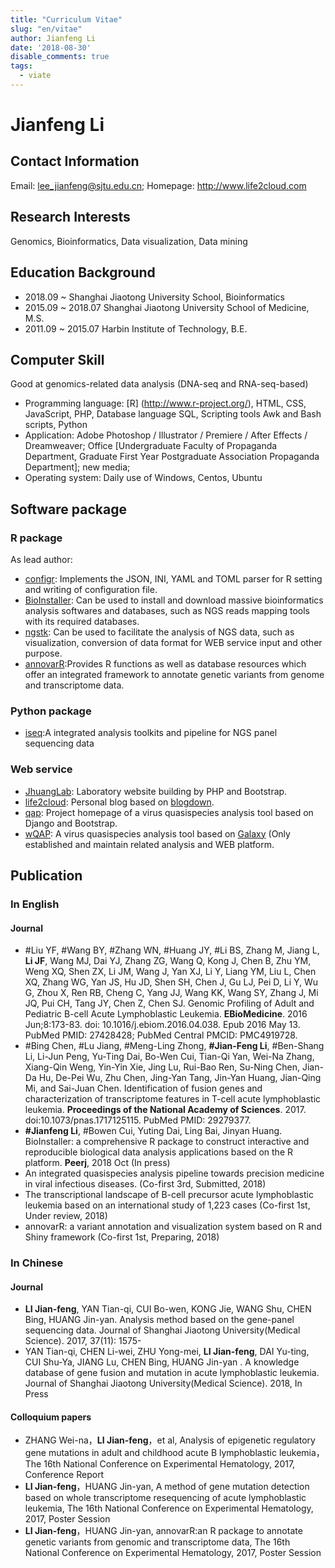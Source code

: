 ```yaml
---
title: "Curriculum Vitae"
slug: "en/vitae"
author: Jianfeng Li
date: '2018-08-30'
disable_comments: true
tags:
  - viate
---
```


# Jianfeng Li

## Contact Information

Email: lee_jianfeng@sjtu.edu.cn; Homepage: <http://www.life2cloud.com>

## Research Interests

Genomics, Bioinformatics, Data visualization, Data mining

## Education Background

- 2018.09 ~ Shanghai Jiaotong University School, Bioinformatics 
- 2015.09 ~ 2018.07 Shanghai Jiaotong University School of Medicine, M.S.
- 2011.09 ~ 2015.07 Harbin Institute of Technology, B.E.

## Computer Skill

Good at genomics-related data analysis (DNA-seq and RNA-seq-based)

- Programming language: [R] (http://www.r-project.org/), HTML, CSS, JavaScript, PHP, Database language SQL, Scripting tools Awk and Bash scripts, Python
- Application: Adobe Photoshop / Illustrator / Premiere / After Effects / Dreamweaver; Office [Undergraduate Faculty of Propaganda Department, Graduate First Year Postgraduate Association Propaganda Department]; new media;
- Operating system: Daily use of Windows, Centos, Ubuntu

## Software package

### R package

As lead author:

- [configr](https://github.com/Miachol/configr): Implements the JSON, INI, YAML and TOML parser for R setting and writing of configuration file.
- [BioInstaller](https://github.com/JhuangLab/BioInstaller): Can be used to install and download massive bioinformatics analysis softwares and databases, such as NGS reads mapping tools with its required databases.
- [ngstk](https://github.com/JhuangLab/ngstk): Can be used to facilitate the analysis of NGS data, such as visualization, conversion of data format for WEB service input and other purpose.
- [annovarR](https://github.com/JhuangLab/annovarR):Provides R functions as well as database resources which offer an integrated framework to annotate genetic variants from genome and transcriptome data.

### Python package

- [iseq](https://github.com/JhuangLab/iseq):A integrated analysis toolkits and pipeline for NGS panel sequencing data

### Web service

- [JhuangLab](http://bioinfo.rjh.com.cn/labs/jhuang/index.php): Laboratory website building by PHP and Bootstrap.
- [life2cloud](https://life2cloud.com/): Personal blog based on [blogdown](https://github.com/rstudio/blogdown).
- [qap](http://bioinfo.rjh.com.cn/labs/jhuang/tools/qap/): Project homepage of a virus quasispecies analysis tool based on Django and Bootstrap.
- [wQAP](http://bioinfo.rjh.com.cn/labs/jhuang/tools/qap/wqap): A virus quasispecies analysis tool based on [Galaxy](http://www.usegalaxy.org/) (Only established and maintain related analysis and WEB platform.

## Publication

### In English

#### Journal

- #Liu YF, #Wang BY, #Zhang WN, #Huang JY, #Li BS, Zhang M, Jiang L, **Li JF**, Wang MJ, Dai YJ, Zhang ZG, Wang Q, Kong J, Chen B, Zhu YM, Weng XQ, Shen ZX, Li JM, Wang J, Yan XJ, Li Y, Liang YM, Liu L, Chen XQ, Zhang WG, Yan JS, Hu JD, Shen SH, Chen J, Gu LJ, Pei D, Li Y, Wu G, Zhou X, Ren RB, Cheng C, Yang JJ, Wang KK, Wang SY, Zhang J, Mi JQ, Pui CH, Tang JY, Chen Z, Chen SJ. Genomic Profiling of Adult and Pediatric B-cell Acute Lymphoblastic Leukemia. **EBioMedicine**. 2016 Jun;8:173-83. doi: 10.1016/j.ebiom.2016.04.038. Epub 2016 May 13. PubMed PMID: 27428428; PubMed Central PMCID: PMC4919728.
- #Bing Chen, #Lu Jiang, #Meng-Ling Zhong, **#Jian-Feng Li**, #Ben-Shang Li, Li-Jun Peng, Yu-Ting Dai, Bo-Wen Cui, Tian-Qi Yan, Wei-Na Zhang, Xiang-Qin Weng, Yin-Yin Xie, Jing Lu, Rui-Bao Ren, Su-Ning Chen, Jian-Da Hu, De-Pei Wu, Zhu Chen, Jing-Yan Tang, Jin-Yan Huang, Jian-Qing Mi, and Sai-Juan Chen. Identification of fusion genes and characterization of transcriptome features in T-cell acute lymphoblastic leukemia. **Proceedings of the National Academy of Sciences**. 2017. doi:10.1073/pnas.1717125115. PubMed PMID: 29279377.
- **#Jianfeng Li**, #Bowen Cui, Yuting Dai, Ling Bai, Jinyan Huang. BioInstaller: a comprehensive R package to construct interactive and reproducible biological data analysis applications based on the R platform. **Peerj**, 2018 Oct (In press)
- An integrated quasispecies analysis pipeline towards precision medicine in viral infectious diseases. (Co-first 3rd, Submitted, 2018)
- The transcriptional landscape of B-cell precursor acute lymphoblastic leukemia based on an international study of 1,223 cases (Co-first 1st, Under review, 2018)
- annovarR: a variant annotation and visualization system based on R and Shiny framework (Co-first 1st, Preparing, 2018)

### In Chinese

#### Journal

- **LI Jian-feng**, YAN Tian-qi, CUI Bo-wen, KONG Jie, WANG Shu, CHEN Bing, HUANG Jin-yan. Analysis method based on the gene-panel sequencing data. Journal of Shanghai Jiaotong University(Medical Science). 2017, 37(11): 1575-
- YAN Tian-qi, CHEN Li-wei, ZHU Yong-mei, **LI Jian-feng**, DAI Yu-ting, CUI Shu-Ya, 
JIANG Lu, CHEN Bing, HUANG Jin-yan
. A knowledge database of gene fusion and mutation in acute lymphoblastic leukemia. Journal of Shanghai Jiaotong University(Medical Science). 2018, In Press

#### Colloquium papers

- ZHANG Wei-na，**LI Jian-feng**，et al, Analysis of epigenetic regulatory gene mutations in adult and childhood acute B lymphoblastic leukemia，The 16th National Conference on Experimental Hematology, 2017, Conference Report
- **LI Jian-feng**，HUANG Jin-yan, A method of gene mutation detection based on whole transcriptome resequencing of acute lymphoblastic leukemia, The 16th National Conference on Experimental Hematology, 2017, Poster Session
- **LI Jian-feng**，HUANG Jin-yan, annovarR:an R package to annotate genetic variants from genomic and transcriptome data, The 16th National Conference on Experimental Hematology, 2017, Poster Session
